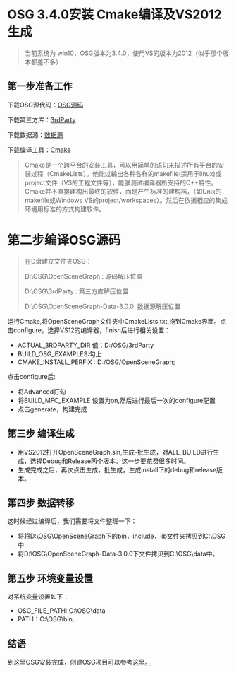 OSG 3.4.0安装 Cmake编译及VS2012生成
==========================

> 当前系统为 win10，OSG版本为3.4.0，使用VS的版本为2012（似乎那个版本都差不多）

第一步准备工作
---

下载OSG源代码：[OSG源码](https://cmake.org/download/)

下载第三方库：[3rdParty](http://members.iinet.net.au/~bchrist/3rdParty_VC10_x86_x64.zip)

下载数据源：[数据源](http://www.openscenegraph.org/downloads/stable_releases/OpenSceneGraph-3.0/data/OpenSceneGraph-Data-3.0.0.zip)

下载编译工具：[Cmake](https://cmake.org/)

> Cmake是一个跨平台的安装工具，可以用简单的语句来描述所有平台的安装过程（CmakeLists）。他能过输出各种各样的makefile(适用于linux)或project文件（VS的工程文件等），能够测试编译器所支持的C++特性。Cmake并不直接建构出最终的软件，而是产生标准的建构档，（如Unix的makefile或Windows VS的project/workspaces）。然后在依据相应的集成环境用标准的方式构建软件。

第二步编译OSG源码
===

> 在D盘建立文件夹OSG：
> 
> D:\OSG\OpenSceneGraph : 源码解压位置
> 
> D:\OSG\3rdParty : 第三方库解压位置
> 
> D:\OSG\OpenSceneGraph-Data-3.0.0: 数据源解压位置

运行Cmake,将OpenSceneGraph文件夹中CmakeLists.txt,拖到Cmake界面。点击configure，选择VS12的编译器，finish后进行相关设置：

 - ACTUAL_3RDPARTY_DIR 值：D:/OSG/3rdParty
 - BUILD_OSG_EXAMPLES:勾上
 - CMAKE_INSTALL_PERFIX : D:/OSG/OpenSceneGraph;

点击configure后:

 - 将Advanced打勾
 - 将BUILD_MFC_EXAMPLE 设置为on,然后进行最后一次的configure配置
 - 点击generate，构建完成

第三步 编译生成
--------

 - 用VS2012打开OpenSceneGraph.sln,生成-批生成，对ALL_BUILD进行生成，选择Debug和Release两个版本。这一步要花费很多时间。
 - 生成完成之后，再次点击生成，批生成，生成install下的debug和release版本。

第四步 数据转移
--------

这时候经过编译后，我们需要将文件整理一下：

 - 将将D:\OSG\OpenSceneGraph下的bin，include，lib文件夹拷贝到C:\OSG中
 - 将D:\OSG\OpenSceneGraph-Data-3.0.0下文件拷贝到C:\OSG\data中。

第五步 环境变量设置
----------

对系统变量设置如下：

 - OSG_FILE_PATH: C:\OSG\data
 - PATH：C:\OSG\bin;

结语
--

到这里OSG安装完成，创建OSG项目可以参考[这里。](https://github.com/WenHuiXie/OSG/blob/master/OSG+VS2012%E5%AE%89%E8%A3%85%E5%8F%8A%E7%8E%AF%E5%A2%83%E9%85%8D%E7%BD%AE.md)